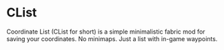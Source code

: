 # CList
Coordinate List (CList for short) is a simple minimalistic fabric mod for saving your coordinates. No minimaps. Just a list with in-game waypoints.